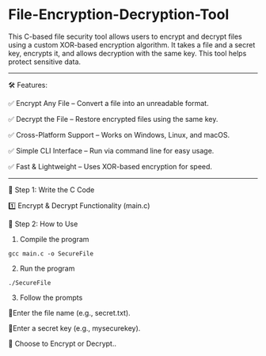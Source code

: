 # File-Encryption-Decryption-Tool
This C-based file security tool allows users to encrypt and decrypt files using a custom XOR-based encryption algorithm. It takes a file and a secret key, encrypts it, and allows decryption with the same key. This tool helps protect sensitive data.

_________________________________________________________________________________________________________________________________________________________________________________________________________________________________________________

🛠 Features:

✅ Encrypt Any File – Convert a file into an unreadable format.

✅ Decrypt the File – Restore encrypted files using the same key.

✅ Cross-Platform Support – Works on Windows, Linux, and macOS.

✅ Simple CLI Interface – Run via command line for easy usage.

✅ Fast & Lightweight – Uses XOR-based encryption for speed.

______________________________________________________________________________________________________________________________________________________________________________________________________________________________________________

📜 Step 1: Write the C Code

 1️⃣ Encrypt & Decrypt Functionality (main.c)


📂 Step 2: How to Use
     
  1. Compile the program

    gcc main.c -o SecureFile
    
  2. Run the program

    ./SecureFile
  
  3. Follow the prompts

  🔹Enter the file name (e.g., secret.txt).
  
  🔹Enter a secret key (e.g., mysecurekey).
  
  🔹 Choose to Encrypt or Decrypt..
 
    
  
  
  

